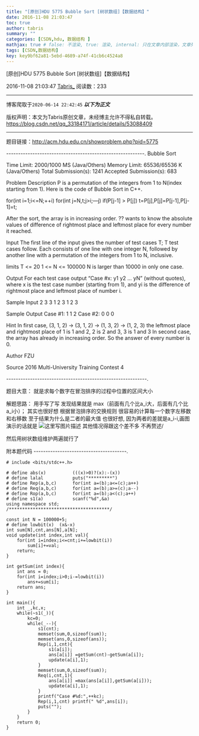 ```yaml
---
title: "[原创]HDU 5775 Bubble Sort [树状数组]【数据结构】"
date: 2016-11-08 21:03:47
toc: true
author: tabris
summary: ""
categories: [CSDN,hdu, 数据结构 ]
mathjax: true # false: 不渲染, true: 渲染, internal: 只在文章内部渲染，文章列表中不渲染
tags: [CSDN,数据结构]
key: key9bf62a81-5ebd-4689-a74f-41cb6c4524a8
---
```


[原创]HDU 5775 Bubble Sort [树状数组]【数据结构】

2016-11-08 21:03:47  [Tabris_](https://me.csdn.net/qq_33184171) 阅读数：233

---

博客爬取于`2020-06-14 22:42:45`
***以下为正文***

版权声明：本文为Tabris原创文章，未经博主允许不得私自转载。
https://blog.csdn.net/qq_33184171/article/details/53088409

<!-- more -->

---

题目链接：http://acm.hdu.edu.cn/showproblem.php?pid=5775

----------------------------------------------------------.
Bubble Sort

Time Limit: 2000/1000 MS (Java/Others)    Memory Limit: 65536/65536 K (Java/Others)
Total Submission(s): 1241    Accepted Submission(s): 683


Problem Description
P is a permutation of the integers from 1 to N(index starting from 1).
Here is the code of Bubble Sort in C++.

for(int i=1;i<=N;++i)
    for(int j=N,t;j>i;—j)
        if(P[j-1] > P[j])
            t=P[j],P[j]=P[j-1],P[j-1]=t;

After the sort, the array is in increasing order. ?? wants to know the absolute values of difference of rightmost place and leftmost place for every number it reached.
 

Input
The first line of the input gives the number of test cases T; T test cases follow.
Each consists of one line with one integer N, followed by another line with a permutation of the integers from 1 to N, inclusive.

limits
T <= 20
1 <= N <= 100000
N is larger than 10000 in only one case. 
 

Output
For each test case output “Case #x: y1 y2 … yN” (without quotes), where x is the test case number (starting from 1), and yi is the difference of rightmost place and leftmost place of number i.
 

Sample Input
2
3
3 1 2
3
1 2 3
 

Sample Output
Case #1: 1 1 2
Case #2: 0 0 0

Hint
In first case, (3, 1, 2) -> (3, 1, 2) -> (1, 3, 2) -> (1, 2, 3)
the leftmost place and rightmost place of 1 is 1 and 2, 2 is 2 and 3, 3 is 1 and 3
In second case, the array has already in increasing order. So the answer of every number is 0.
 
 

Author
FZU
 

Source
2016 Multi-University Training Contest 4
 

-----------------------------------------------------------.

题目大意：
就是求每个数字在冒泡排序的过程中位置的区间大小


解题思路：
用手写了写 发现结果就是
max（前面有几个比a_i大，后面有几个比a_i小）；
其实也很好想 根据冒泡排序的交换规则
很容易的计算每一个数字左移数和右移数
至于结果为什么是二者的最大值 也很好想,
因为两者的差就是a_i-i,画图演示的话就是
![这里写图片描述](http://img.blog.csdn.net/20161108210304551)
其他情况得跟这个差不多 不再赘述/

然后用树状数组维护两遍就行了

附本题代码
---------------------------------------.
```
# include <bits/stdc++.h>

# define abs(x)          (((x)>0)?(x):-(x))
# define lalal           puts("*********")
# define Rep(a,b,c)      for(int a=(b);a<=(c);a++)
# define Req(a,b,c)      for(int a=(b);a>=(c);a--)
# define Rop(a,b,c)      for(int a=(b);a<(c);a++)
# define s1(a)           scanf("%d",&a)
using namespace std;
/**************************************/

const int N = 100000+5;
# define lowbit(x)  (x&-x)
int sum[N],cnt,ans[N],a[N];
void update(int index,int val){
    for(int i=index;i<=cnt;i+=lowbit(i))
        sum[i]+=val;
    return;
}

int getSum(int index){
    int ans = 0;
    for(int i=index;i>0;i-=lowbit(i))
        ans+=sum[i];
    return ans;
}

int main(){
    int _,kc,x;
    while(~s1(_)){
        kc=0;
        while(_--){
            s1(cnt);
            memset(sum,0,sizeof(sum));
            memset(ans,0,sizeof(ans));
            Rep(i,1,cnt){
                s1(a[i]);
                ans[a[i]] =getSum(cnt)-getSum(a[i]);
                update(a[i],1);
            }
            memset(sum,0,sizeof(sum));
            Req(i,cnt,1){
                ans[a[i]] =max(ans[a[i]],getSum(a[i]));
                update(a[i],1);
            }
            printf("Case #%d:",++kc);
            Rep(i,1,cnt) printf(" %d",ans[i]);
            puts("");
        }
    }
    return 0;
}

```
